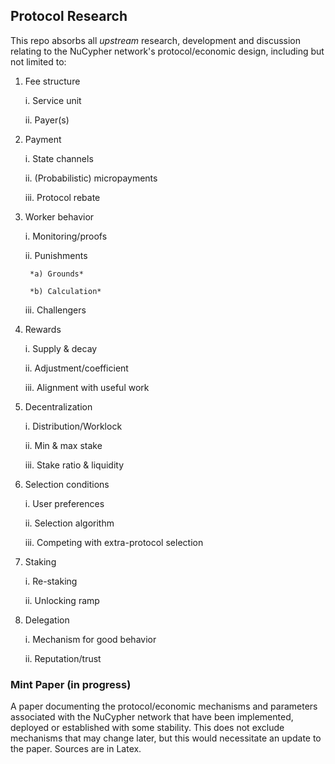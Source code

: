 ## Protocol Research

This repo absorbs all *upstream* research, development and discussion relating to the NuCypher network's protocol/economic design, including but not limited to:

1. Fee structure

   i. Service unit

   ii. Payer(s)

2. Payment 

    i. State channels

    ii. (Probabilistic) micropayments

    iii. Protocol rebate

3. Worker behavior

   i. Monitoring/proofs

   ii. Punishments

        *a) Grounds*

        *b) Calculation*

   iii. Challengers

4. Rewards

   i. Supply & decay

   ii. Adjustment/coefficient

   iii. Alignment with useful work

5. Decentralization

    i. Distribution/Worklock

    ii. Min & max stake

    iii. Stake ratio & liquidity

6. Selection conditions 

   i. User preferences

   ii. Selection algorithm

   iii. Competing with extra-protocol selection

7. Staking

   i. Re-staking

   ii. Unlocking ramp

8. Delegation

   i. Mechanism for good behavior
   
   ii. Reputation/trust


### Mint Paper (in progress)

A paper documenting the protocol/economic mechanisms and parameters associated with the NuCypher network that have been implemented, deployed or established with some stability. This does not exclude mechanisms that may change later, but this would necessitate an update to the paper. Sources are in Latex.



